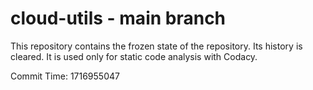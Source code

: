 # cloud-utils - main branch

This repository contains the frozen state of the repository.
Its history is cleared. It is used only for static code
analysis with Codacy.

Commit Time: 1716955047
